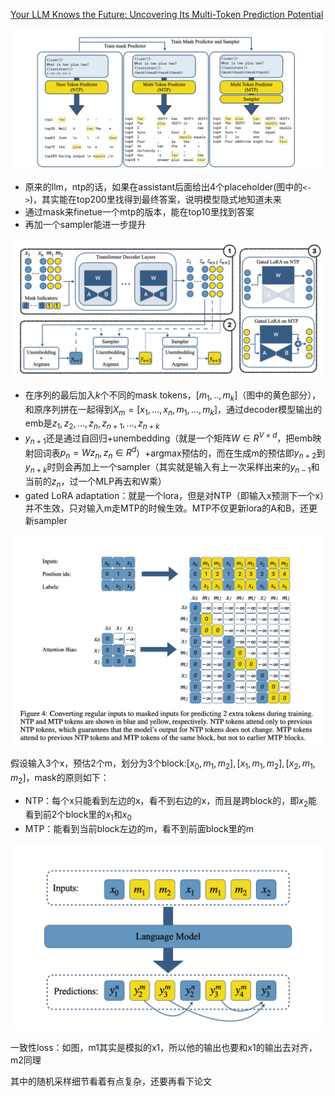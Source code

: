 
[Your LLM Knows the Future: Uncovering Its Multi-Token Prediction Potential](https://arxiv.org/pdf/2507.11851)

![](../assets/know-future-1.png)

+ 原来的llm，ntp的话，如果在assistant后面给出4个placeholder(图中的```<->```)，其实能在top200里找得到最终答案，说明模型隐式地知道未来
+ 通过mask来finetue一个mtp的版本，能在top10里找到答案
+ 再加一个sampler能进一步提升

![](../assets/know-future-2.png)

+ 在序列的最后加入$k$个不同的mask tokens，$[m_1,..,m_k]$（图中的黄色部分），和原序列拼在一起得到$X_m=\left[x_1, \ldots, x_n, m_1, \ldots, m_k\right]$，通过decoder模型输出的emb是$z_1,z_2,...,z_n,z_{n+1}, ...,z_{n+k}$
+ $y_{n+1}$还是通过自回归+unembedding（就是一个矩阵$W\in R^{V\times d}$，把emb映射回词表$p_n=Wz_n, z_n\in R^d$）+argmax预估的，而在生成m的预估即$y_{n+2}$到$y_{n+k}$时则会再加上一个sampler（其实就是输入有上一次采样出来的$y_{n-1}$和当前的$z_{n}$，过一个MLP再去和W乘）
+ gated LoRA adaptation：就是一个lora，但是对NTP（即输入x预测下一个x）并不生效，只对输入m走MTP的时候生效。MTP不仅更新lora的A和B，还更新sampler

![](../assets/know-future-3.png)

假设输入3个x，预估2个m，划分为3个block:$[x_0,m_1,m_2],[x_1,m_1,m_2],[x_2,m_1,m_2]$，mask的原则如下：

+ NTP：每个x只能看到左边的x，看不到右边的x，而且是跨block的，即$x_2$能看到前2个block里的$x_1$和$x_0$
+ MTP：能看到当前block左边的m，看不到前面block里的m

![](../assets/know-future-4.png)

一致性loss：如图，m1其实是模拟的x1，所以他的输出也要和x1的输出去对齐，m2同理

其中的随机采样细节看着有点复杂，还要再看下论文

